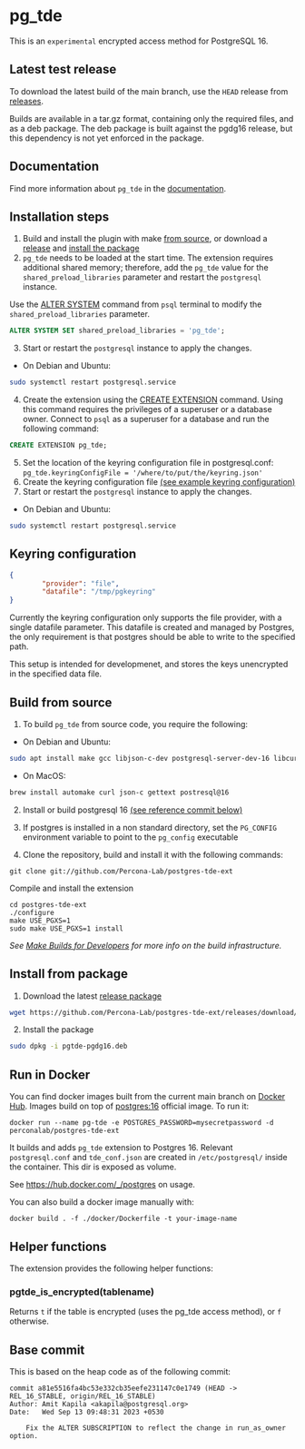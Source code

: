 # pg_tde

This is an `experimental` encrypted access method for PostgreSQL 16.

## Latest test release

To download the latest build of the main branch, use the `HEAD` release from [releases](https://github.com/Percona-Lab/postgres-tde-ext/releases).

Builds are available in a tar.gz format, containing only the required files, and as a deb package.
The deb package is built against the pgdg16 release, but this dependency is not yet enforced in the package.

## Documentation

Find more information about `pg_tde` in the [documentation](https://percona-lab.github.io/postgres-tde-ext/).

## Installation steps

1. Build and install the plugin with make [from source](#build-from-source), or download a [release](https://github.com/Percona-Lab/postgres-tde-ext/releases) and [install the package](#install-from-package)
2. `pg_tde` needs to be loaded at the start time. The extension requires additional shared memory; therefore,  add the `pg_tde` value for the `shared_preload_libraries` parameter and restart the `postgresql` instance.

Use the [ALTER SYSTEM](https://www.postgresql.org/docs/current/sql-altersystem.html) command from `psql` terminal to modify the `shared_preload_libraries` parameter.

```sql
ALTER SYSTEM SET shared_preload_libraries = 'pg_tde';
```

3. Start or restart the `postgresql` instance to apply the changes.

* On Debian and Ubuntu:

```sh
sudo systemctl restart postgresql.service
```

4. Create the extension using the [CREATE EXTENSION](https://www.postgresql.org/docs/current/sql-createextension.html) command. Using this command requires the privileges of a superuser or a database owner. Connect to `psql` as a superuser for a database and run the following command:

```sql
CREATE EXTENSION pg_tde;
```

5. Set the location of the keyring configuration file in postgresql.conf: `pg_tde.keyringConfigFile = '/where/to/put/the/keyring.json'`
6. Create the keyring configuration file [(see example keyring configuration)](#keyring-configuration)
7. Start or restart the `postgresql` instance to apply the changes.

* On Debian and Ubuntu:

```sh
sudo systemctl restart postgresql.service
```

## Keyring configuration

```json
{
        "provider": "file",
        "datafile": "/tmp/pgkeyring"
}
```

Currently the keyring configuration only supports the file provider, with a single datafile parameter.
This datafile is created and managed by Postgres, the only requirement is that postgres should be able to write to the specified path.

This setup is intended for developmenet, and stores the keys unencrypted in the specified data file.

## Build from source

1. To build `pg_tde` from source code, you require the following:

* On Debian and Ubuntu:
```sh
sudo apt install make gcc libjson-c-dev postgresql-server-dev-16 libcurl4-openssl-dev
```

* On MacOS:
```sh
brew install automake curl json-c gettext postresql@16
```

2. Install or build postgresql 16 [(see reference commit below)](#base-commit)
3. If postgres is installed in a non standard directory, set the `PG_CONFIG` environment variable to point to the `pg_config` executable

4. Clone the repository, build and install it with the following commands:  

```
git clone git://github.com/Percona-Lab/postgres-tde-ext
```

Compile and install the extension

```
cd postgres-tde-ext
./configure
make USE_PGXS=1
sudo make USE_PGXS=1 install
```

_See [Make Builds for Developers](https://github.com/Percona-Lab/postgres-tde-ext/wiki/Make-builds-for-developers) for more info on the build infrastructure._

## Install from package

1. Download the latest [release package](https://github.com/Percona-Lab/postgres-tde-ext/releases)

``` sh
wget https://github.com/Percona-Lab/postgres-tde-ext/releases/download/latest/pgtde-pgdg16.deb
```
2. Install the package

``` sh
sudo dpkg -i pgtde-pgdg16.deb
```

## Run in Docker

You can find docker images built from the current main branch on [Docker Hub](https://hub.docker.com/r/perconalab/postgres-tde-ext). Images build on top of [postgres:16](https://hub.docker.com/_/postgres) official image. To run it:
```
docker run --name pg-tde -e POSTGRES_PASSWORD=mysecretpassword -d perconalab/postgres-tde-ext
```
It builds and adds `pg_tde` extension to Postgres 16. Relevant `postgresql.conf` and `tde_conf.json` are created in `/etc/postgresql/` inside the container. This dir is exposed as volume.

See https://hub.docker.com/_/postgres on usage.

You can also build a docker image manually with:
```
docker build . -f ./docker/Dockerfile -t your-image-name
```

## Helper functions

The extension provides the following helper functions:

### pgtde_is_encrypted(tablename)

Returns `t` if the table is encrypted (uses the pg_tde access method), or `f` otherwise.

## Base commit

This is based on the heap code as of the following commit:

```
commit a81e5516fa4bc53e332cb35eefe231147c0e1749 (HEAD -> REL_16_STABLE, origin/REL_16_STABLE)
Author: Amit Kapila <akapila@postgresql.org>
Date:   Wed Sep 13 09:48:31 2023 +0530

    Fix the ALTER SUBSCRIPTION to reflect the change in run_as_owner option.
```
